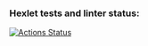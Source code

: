### Hexlet tests and linter status:
[![Actions Status](https://github.com/iusachev/backend-project-lvl1/workflows/hexlet-check/badge.svg)](https://github.com/iusachev/backend-project-lvl1/actions)
